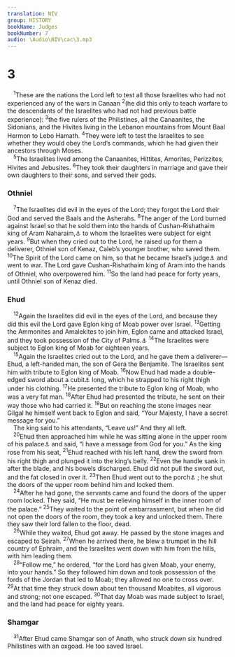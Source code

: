 ```yaml
---
translation: NIV
group: HISTORY
bookName: Judges 
bookNumber: 7
audio: \Audio\NIV\cac\3.mp3
---
```


<div class="title"><h1>3</h1></div>
<span class="verse cac_3_1"> <sup>1</sup>These are the nations the Lord left to test all those Israelites who had not experienced any of the wars in Canaan </span>
<span class="verse cac_3_2"><sup>2</sup>(he did this only to teach warfare to the descendants of the Israelites who had not had previous battle experience): </span>
<span class="verse cac_3_3"><sup>3</sup>the five rulers of the Philistines, all the Canaanites, the Sidonians, and the Hivites living in the Lebanon mountains from Mount Baal Hermon to Lebo Hamath. </span>
<span class="verse cac_3_4"><sup>4</sup>They were left to test the Israelites to see whether they would obey the Lord’s commands, which he had given their ancestors through Moses. <br/></span>
<span class="verse cac_3_5"> <sup>5</sup>The Israelites lived among the Canaanites, Hittites, Amorites, Perizzites, Hivites and Jebusites. </span>
<span class="verse cac_3_6"><sup>6</sup>They took their daughters in marriage and gave their own daughters to their sons, and served their gods. <br/></span>
<div class="title"><h3>Othniel </h3></div>
<span class="verse cac_3_7"> <sup>7</sup>The Israelites did evil in the eyes of the Lord; they forgot the Lord their God and served the Baals and the Asherahs. </span>
<span class="verse cac_3_8"><sup>8</sup>The anger of the Lord burned against Israel so that he sold them into the hands of Cushan-Rishathaim king of Aram Naharaim,<a data-toggle="tooltip" data-placement="bottom" title="That is, Northwest Mesopotamia">⚓</a> to whom the Israelites were subject for eight years. </span>
<span class="verse cac_3_9"><sup>9</sup>But when they cried out to the Lord, he raised up for them a deliverer, Othniel son of Kenaz, Caleb’s younger brother, who saved them. </span>
<span class="verse cac_3_10"><sup>10</sup>The Spirit of the Lord came on him, so that he became Israel’s judge<a data-toggle="tooltip" data-placement="bottom" title="Or leader">⚓</a> and went to war. The Lord gave Cushan-Rishathaim king of Aram into the hands of Othniel, who overpowered him. </span>
<span class="verse cac_3_11"><sup>11</sup>So the land had peace for forty years, until Othniel son of Kenaz died. <br/></span>
<div class="title"><h3>Ehud </h3></div>
<span class="verse cac_3_12"> <sup>12</sup>Again the Israelites did evil in the eyes of the Lord, and because they did this evil the Lord gave Eglon king of Moab power over Israel. </span>
<span class="verse cac_3_13"><sup>13</sup>Getting the Ammonites and Amalekites to join him, Eglon came and attacked Israel, and they took possession of the City of Palms.<a data-toggle="tooltip" data-placement="bottom" title="That is, Jericho">⚓</a></span>
<span class="verse cac_3_14"><sup>14</sup>The Israelites were subject to Eglon king of Moab for eighteen years. <br/></span>
<span class="verse cac_3_15"> <sup>15</sup>Again the Israelites cried out to the Lord, and he gave them a deliverer—Ehud, a left-handed man, the son of Gera the Benjamite. The Israelites sent him with tribute to Eglon king of Moab. </span>
<span class="verse cac_3_16"><sup>16</sup>Now Ehud had made a double-edged sword about a cubit<a data-toggle="tooltip" data-placement="bottom" title="That is, about 18 inches or about 45 centimeters">⚓</a> long, which he strapped to his right thigh under his clothing. </span>
<span class="verse cac_3_17"><sup>17</sup>He presented the tribute to Eglon king of Moab, who was a very fat man. </span>
<span class="verse cac_3_18"><sup>18</sup>After Ehud had presented the tribute, he sent on their way those who had carried it. </span>
<span class="verse cac_3_19"><sup>19</sup>But on reaching the stone images near Gilgal he himself went back to Eglon and said, “Your Majesty, I have a secret message for you.” <br/> The king said to his attendants, “Leave us!” And they all left. <br/></span>
<span class="verse cac_3_20"> <sup>20</sup>Ehud then approached him while he was sitting alone in the upper room of his palace<a data-toggle="tooltip" data-placement="bottom" title="The meaning of the Hebrew for this word is uncertain; also in verse 24.">⚓</a> and said, “I have a message from God for you.” As the king rose from his seat, </span>
<span class="verse cac_3_21"><sup>21</sup>Ehud reached with his left hand, drew the sword from his right thigh and plunged it into the king’s belly. </span>
<span class="verse cac_3_22"><sup>22</sup>Even the handle sank in after the blade, and his bowels discharged. Ehud did not pull the sword out, and the fat closed in over it. </span>
<span class="verse cac_3_23"><sup>23</sup>Then Ehud went out to the porch<a data-toggle="tooltip" data-placement="bottom" title="The meaning of the Hebrew for this word is uncertain.">⚓</a> ; he shut the doors of the upper room behind him and locked them. <br/></span>
<span class="verse cac_3_24"> <sup>24</sup>After he had gone, the servants came and found the doors of the upper room locked. They said, “He must be relieving himself in the inner room of the palace.” </span>
<span class="verse cac_3_25"><sup>25</sup>They waited to the point of embarrassment, but when he did not open the doors of the room, they took a key and unlocked them. There they saw their lord fallen to the floor, dead. <br/></span>
<span class="verse cac_3_26"> <sup>26</sup>While they waited, Ehud got away. He passed by the stone images and escaped to Seirah. </span>
<span class="verse cac_3_27"><sup>27</sup>When he arrived there, he blew a trumpet in the hill country of Ephraim, and the Israelites went down with him from the hills, with him leading them. <br/></span>
<span class="verse cac_3_28"> <sup>28</sup>“Follow me,” he ordered, “for the Lord has given Moab, your enemy, into your hands.” So they followed him down and took possession of the fords of the Jordan that led to Moab; they allowed no one to cross over. </span>
<span class="verse cac_3_29"><sup>29</sup>At that time they struck down about ten thousand Moabites, all vigorous and strong; not one escaped. </span>
<span class="verse cac_3_30"><sup>30</sup>That day Moab was made subject to Israel, and the land had peace for eighty years. <br/></span>
<div class="title"><h3>Shamgar </h3></div>
<span class="verse cac_3_31"> <sup>31</sup>After Ehud came Shamgar son of Anath, who struck down six hundred Philistines with an oxgoad. He too saved Israel. <br/></span>
